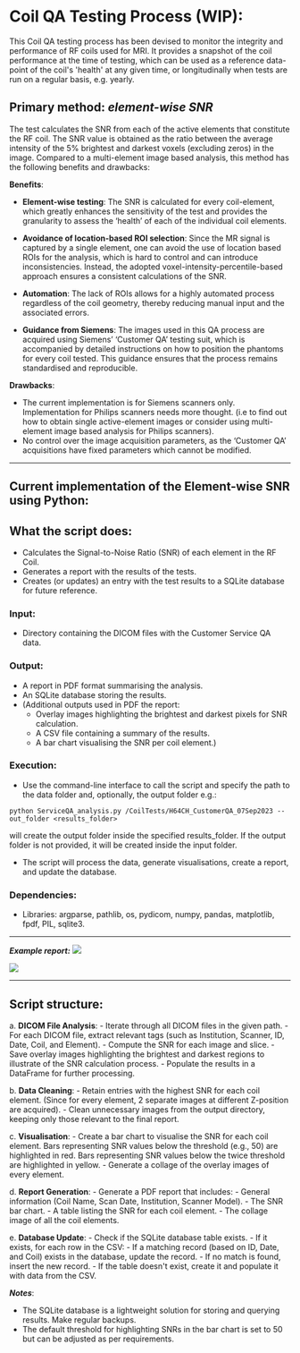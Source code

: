 # Coil QA Testing Process (WIP): 

This Coil QA testing process has been devised to monitor the integrity and performance of RF coils  used for MRI. It provides a snapshot of the coil performance at the time of testing, which can be used as a reference data-point of the coil's 'health' at any given time, or longitudinally when tests are run on a regular basis, e.g. yearly.


## Primary method: *element-wise SNR*
The test calculates the SNR from each of the active elements that constitute the RF coil. The SNR value is obtained as the ratio between the average intensity of the 5% brightest and darkest voxels (excluding zeros) in the image. Compared to a multi-element image based analysis, this method has the following benefits and drawbacks:

 **Benefits**:
   - **Element-wise testing**: The SNR is calculated for every coil-element, which greatly enhances the sensitivity of the test and provides the granularity to assess the ‘health’ of each of the individual coil elements. 

 - **Avoidance of location-based ROI selection**:  Since the MR signal is captured by a single element, one can avoid the use of location based ROIs for the analysis, which is hard to control and can introduce inconsistencies. Instead, the adopted voxel-intensity-percentile-based approach ensures a consistent calculations of the SNR.


- **Automation**: The lack of ROIs allows for a highly automated process regardless of the coil geometry, thereby reducing manual input and the associated errors.

- **Guidance from Siemens**: The images used in this QA process are acquired using Siemens’ ‘Customer QA’ testing suit, which is accompanied by detailed instructions on how to position the phantoms for every coil tested. This guidance ensures that the process remains standardised and reproducible.




**Drawbacks**:
* The current implementation is for Siemens scanners only. Implementation for Philips scanners needs more thought. (i.e to find out how to obtain single active-element images or consider using multi-element image based analysis for Philips scanners).
* No control over the image acquisition parameters, as the ‘Customer QA’  acquisitions have fixed parameters which cannot be modified.




---

## Current implementation of the Element-wise SNR using Python:
## What the script does: 
   - Calculates the Signal-to-Noise Ratio (SNR) of each element in the RF Coil.
   - Generates a report with the results of the tests.
   - Creates (or updates) an entry with the test results to a SQLite database for future reference.

### Input:
   - Directory containing the DICOM files with the Customer Service QA data. 

### Output:
   - A report in PDF format summarising the analysis.
   - An SQLite database storing the results.
   - (Additional outputs used in PDF the report: 
     - Overlay images highlighting the brightest and darkest pixels for SNR calculation.
     - A CSV file containing a summary of the results.
     - A bar chart visualising the SNR per coil element.)

### Execution:
 - Use the command-line interface to call the script and specify the path to the data folder and, optionally, the output folder e.g.:  
 
 ```python ServiceQA_analysis.py /CoilTests/H64CH_CustomerQA_07Sep2023 --out_folder <results_folder>```
 
 will create the output folder inside the specified results_folder. If the output folder is not provided, it will be created inside the input folder.

 - The script will process the data, generate visualisations, create a report, and update the database.

### Dependencies:
   - Libraries: argparse, pathlib, os, pydicom, numpy, pandas, matplotlib, fpdf, PIL, sqlite3.
     
     



---
***Example report:***
![](report.png)



![](collage.jpg)  

---
## Script structure:


   a. **DICOM File Analysis**:
      - Iterate through all DICOM files in the given path.
      - For each DICOM file, extract relevant tags (such as Institution, Scanner, ID, Date, Coil, and Element).
      - Compute the SNR for each image and slice.
      - Save overlay images highlighting the brightest and darkest regions to illustrate of the SNR calculation process. 
      - Populate the results in a DataFrame for further processing.
      
   b. **Data Cleaning**:
      - Retain entries with the highest SNR for each coil element. (Since for every element, 2 separate images at different Z-position are acquired).
      - Clean unnecessary images from the output directory, keeping only those relevant to the final report.
      
   c. **Visualisation**:
      - Create a bar chart to visualise the SNR for each coil element. Bars representing SNR values below the threshold (e.g., 50) are highlighted in red. Bars representing SNR values below the twice threshold are highlighted in yellow.
      - Generate a collage of the overlay images of every element.
      
   d. **Report Generation**:
      - Generate a PDF report that includes:
        - General information (Coil Name, Scan Date, Institution, Scanner Model).
        - The SNR bar chart.
        - A table listing the SNR for each coil element.
        - The collage image of all the coil elements. 
      
   e. **Database Update**:
      - Check if the SQLite database table exists.
      - If it exists, for each row in the CSV:
        - If a matching record (based on ID, Date, and Coil) exists in the database, update the record.
        - If no match is found, insert the new record.
      - If the table doesn't exist, create it and populate it with data from the CSV.

***Notes***:
   - The SQLite database is a lightweight solution for storing and querying results. Make regular backups.
   - The default threshold for highlighting SNRs in the bar chart is set to 50 but can be adjusted as per requirements.




